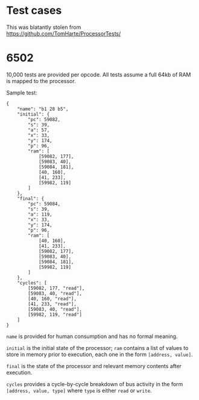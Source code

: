 # Test cases

This was blatantly stolen from https://github.com/TomHarte/ProcessorTests/

# 6502

10,000 tests are provided per opcode. All tests assume a full 64kb of RAM is mapped to the processor.

Sample test:

	{
		"name": "b1 28 b5",
		"initial": {
			"pc": 59082,
			"s": 39,
			"a": 57,
			"x": 33,
			"y": 174,
			"p": 96,
			"ram": [
				[59082, 177],
				[59083, 40],
				[59084, 181],
				[40, 160],
				[41, 233],
				[59982, 119]
			]
		},
		"final": {
			"pc": 59084,
			"s": 39,
			"a": 119,
			"x": 33,
			"y": 174,
			"p": 96,
			"ram": [
				[40, 160],
				[41, 233],
				[59082, 177],
				[59083, 40],
				[59084, 181],
				[59982, 119]
			]
		},
		"cycles": [
			[59082, 177, "read"],
			[59083, 40, "read"],
			[40, 160, "read"],
			[41, 233, "read"],
			[59083, 40, "read"],
			[59982, 119, "read"]
		]
	}

`name` is provided for human consumption and has no formal meaning.

`initial` is the initial state of the processor; `ram` contains a list of values to store in memory prior to execution, each one in the form `[address, value]`.

`final` is the state of the processor and relevant memory contents after execution.

`cycles` provides a cycle-by-cycle breakdown of bus activity in the form `[address, value, type]` where `type` is either `read` or `write`.
